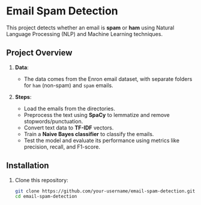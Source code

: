 # Email Spam Detection

This project detects whether an email is **spam** or **ham** using Natural Language Processing (NLP) and Machine Learning techniques.

## Project Overview

1. **Data**: 
   - The data comes from the Enron email dataset, with separate folders for `ham` (non-spam) and `spam` emails.
   
2. **Steps**:
   - Load the emails from the directories.
   - Preprocess the text using **SpaCy** to lemmatize and remove stopwords/punctuation.
   - Convert text data to **TF-IDF** vectors.
   - Train a **Naive Bayes classifier** to classify the emails.
   - Test the model and evaluate its performance using metrics like precision, recall, and F1-score.

## Installation

1. Clone this repository:
   ```bash
   git clone https://github.com/your-username/email-spam-detection.git
   cd email-spam-detection
